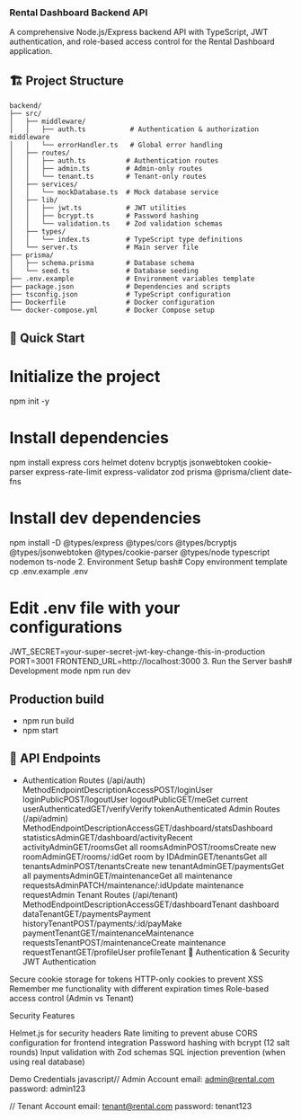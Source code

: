 ### Rental Dashboard Backend API
A comprehensive Node.js/Express backend API with TypeScript, JWT authentication, and role-based access control for the Rental Dashboard application.

## 🏗️ Project Structure
```
backend/
├── src/
│   ├── middleware/
│   │   ├── auth.ts           # Authentication & authorization middleware
│   │   └── errorHandler.ts   # Global error handling
│   ├── routes/
│   │   ├── auth.ts          # Authentication routes
│   │   ├── admin.ts         # Admin-only routes
│   │   └── tenant.ts        # Tenant-only routes
│   ├── services/
│   │   └── mockDatabase.ts  # Mock database service
│   ├── lib/
│   │   ├── jwt.ts           # JWT utilities
│   │   ├── bcrypt.ts        # Password hashing
│   │   └── validation.ts    # Zod validation schemas
│   ├── types/
│   │   └── index.ts         # TypeScript type definitions
│   └── server.ts            # Main server file
├── prisma/
│   ├── schema.prisma        # Database schema
│   └── seed.ts              # Database seeding
├── .env.example             # Environment variables template
├── package.json             # Dependencies and scripts
├── tsconfig.json            # TypeScript configuration
├── Dockerfile               # Docker configuration
└── docker-compose.yml       # Docker Compose setup
```

## 🚀 Quick Start

# Initialize the project
npm init -y

# Install dependencies
npm install express cors helmet dotenv bcryptjs jsonwebtoken cookie-parser express-rate-limit express-validator zod prisma @prisma/client date-fns

# Install dev dependencies
npm install -D @types/express @types/cors @types/bcryptjs @types/jsonwebtoken @types/cookie-parser @types/node typescript nodemon ts-node
2. Environment Setup
bash# Copy environment template
cp .env.example .env

# Edit .env file with your configurations
JWT_SECRET=your-super-secret-jwt-key-change-this-in-production
PORT=3001
FRONTEND_URL=http://localhost:3000
3. Run the Server
bash# Development mode
npm run dev

## Production build
- npm run build
- npm start

## 📡 API Endpoints
- Authentication Routes (/api/auth)
MethodEndpointDescriptionAccessPOST/loginUser loginPublicPOST/logoutUser logoutPublicGET/meGet current userAuthenticatedGET/verifyVerify tokenAuthenticated
Admin Routes (/api/admin)
MethodEndpointDescriptionAccessGET/dashboard/statsDashboard statisticsAdminGET/dashboard/activityRecent activityAdminGET/roomsGet all roomsAdminPOST/roomsCreate new roomAdminGET/rooms/:idGet room by IDAdminGET/tenantsGet all tenantsAdminPOST/tenantsCreate new tenantAdminGET/paymentsGet all paymentsAdminGET/maintenanceGet all maintenance requestsAdminPATCH/maintenance/:idUpdate maintenance requestAdmin
Tenant Routes (/api/tenant)
MethodEndpointDescriptionAccessGET/dashboardTenant dashboard dataTenantGET/paymentsPayment historyTenantPOST/payments/:id/payMake paymentTenantGET/maintenanceMaintenance requestsTenantPOST/maintenanceCreate maintenance requestTenantGET/profileUser profileTenant
🔐 Authentication & Security
JWT Authentication

Secure cookie storage for tokens
HTTP-only cookies to prevent XSS
Remember me functionality with different expiration times
Role-based access control (Admin vs Tenant)

Security Features

Helmet.js for security headers
Rate limiting to prevent abuse
CORS configuration for frontend integration
Password hashing with bcrypt (12 salt rounds)
Input validation with Zod schemas
SQL injection prevention (when using real database)

Demo Credentials
javascript// Admin Account
email: admin@rental.com
password: admin123

// Tenant Account
email: tenant@rental.com
password: tenant123
